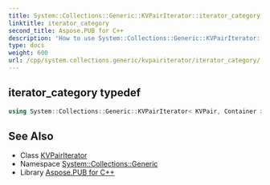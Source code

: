 ```yaml
---
title: System::Collections::Generic::KVPairIterator::iterator_category typedef
linktitle: iterator_category
second_title: Aspose.PUB for C++
description: 'How to use System::Collections::Generic::KVPairIterator::iterator_category typedef of System::Collections::Generic::KVPairIterator class in C++.'
type: docs
weight: 600
url: /cpp/system.collections.generic/kvpairiterator/iterator_category/
---
```

## iterator_category typedef




```cpp
using System::Collections::Generic::KVPairIterator< KVPair, Container >::iterator_category =  std::bidirectional_iterator_tag
```

## See Also

* Class [KVPairIterator](../)
* Namespace [System::Collections::Generic](../../)
* Library [Aspose.PUB for C++](../../../)
